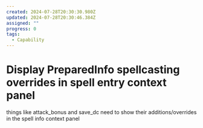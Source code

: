 ```yaml
---
created: 2024-07-28T20:30:30.980Z
updated: 2024-07-28T20:30:46.384Z
assigned: ""
progress: 0
tags:
  - Capability
---
```


# Display PreparedInfo spellcasting overrides in spell entry context panel

things like attack_bonus and save_dc need to show their additions/overrides in the spell info context panel
